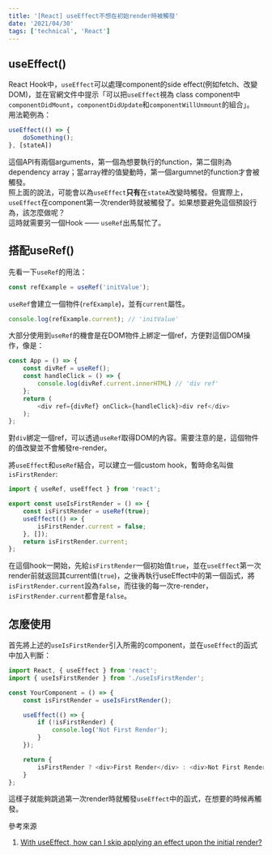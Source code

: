 ```yaml
---
title: '[React] useEffect不想在初始render時被觸發'
date: '2021/04/30'
tags: ['technical', 'React']
---
```


## useEffect()
React Hook中，`useEffect`可以處理component的side effect(例如fetch、改變DOM)，並在官網文件中提示「可以把`useEffect`視為 class component中 `componentDidMount`，`componentDidUpdate`和`componentWillUnmount`的組合」。  
用法範例為：  
```javascript
useEffect(() => {
    doSomething();
}, [stateA])
```

這個API有兩個arguments，第一個為想要執行的function，第二個則為dependency array；當array裡的值變動時，第一個argumnet的function才會被觸發。  
照上面的說法，可能會以為`useEffect`**只有**在`stateA`改變時觸發。但實際上，`useEffect`在component第一次render時就被觸發了。如果想要避免這個預設行為，該怎麼做呢？  
這時就需要另一個Hook —— `useRef`出馬幫忙了。


## 搭配useRef()
先看一下`useRef`的用法：
```javascript
const refExample = useRef('initValue');
```

`useRef`會建立一個物件(`refExample`)，並有`current`屬性。
```javascript
console.log(refExample.current); // 'initValue'
```

大部分使用到`useRef`的機會是在DOM物件上綁定一個ref，方便對這個DOM操作，像是：
```javascript
const App = () => {
    const divRef = useRef();
    const handleClick = () => {
        console.log(divRef.current.innerHTML) // 'div ref'
    };
    return (
        <div ref={divRef} onClick={handleClick}>div ref</div>
    );
};
```
對`div`綁定一個ref，可以透過`useRef`取得DOM的內容。需要注意的是，這個物件的值改變並不會觸發re-render。

將`useEffect`和`useRef`結合，可以建立一個custom hook，暫時命名叫做`isFirstRender`:
```javascript
import { useRef, useEffect } from 'react';

export const useIsFirstRender = () => {
    const isFirstRender = useRef(true);
    useEffect(() => {
        isFirstRender.current = false;
    }, []);
    return isFirstRender.current;
};
```
在這個hook一開始，先給`isFirstRender`一個初始值`true`，並在`useEffect`第一次render前就返回其current值(`true`)，之後再執行useEffect中的第一個函式，將`isFirstRender.current`設為`false`，而往後的每一次re-render，`isFirstRender.current`都會是`false`。

## 怎麼使用
首先將上述的`useIsFirstRender`引入所需的component，並在`useEffect`的函式中加入判斷：
```javascript
import React, { useEffect } from 'react';
import { useIsFirstRender } from './useIsFirstRender';

const YourComponent = () => {
    const isFirstRender = useIsFirstRender();

    useEffect(() => {
        if (!isFirstRender) {
            console.log('Not First Render');
        }
    });

    return {
        isFirstRender ? <div>First Render</div> : <div>Not First Render</div>;
    }
};
```
這樣子就能夠跳過第一次render時就觸發`useEffect`中的函式，在想要的時候再觸發。

參考來源
1. [With useEffect, how can I skip applying an effect upon the initial render?](https://stackoverflow.com/questions/53179075/with-useeffect-how-can-i-skip-applying-an-effect-upon-the-initial-render)